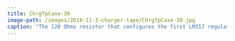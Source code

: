```yaml
---
title: ChrgTpCase-30
image-path: /images/2018-11-3-charger-tape/ChrgTpCase-30.jpg
caption: "The 120 Ohms resistor that configures the first LM317 regulator to limit charging current to about 6mA."
---
```

